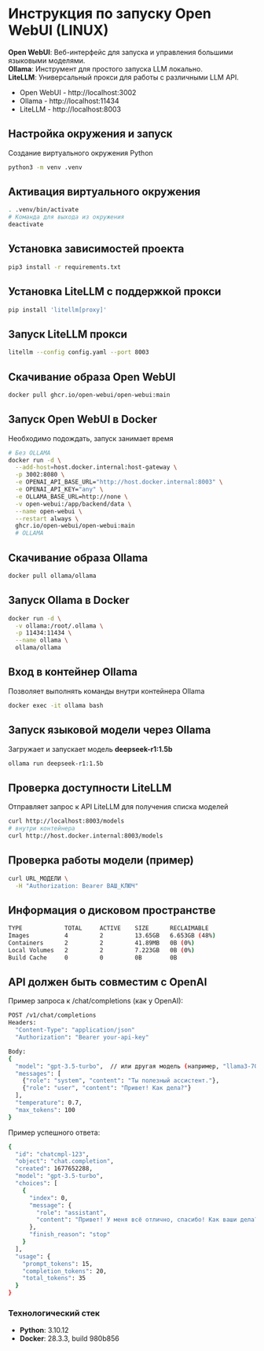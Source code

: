 # Инструкция по запуску Open WebUI (LINUX)
**Open WebUI**: Веб-интерфейс для запуска и управления большими языковыми моделями.  
**Ollama**: Инструмент для простого запуска LLM локально.  
**LiteLLM**: Универсальный прокси для работы с различными LLM API.  

- Open WebUI - http://localhost:3002
- Ollama - http://localhost:11434
- LiteLLM - http://localhost:8003

## Настройка окружения и запуск
Создание виртуального окружения Python
```bash
python3 -m venv .venv
```

## Активация виртуального окружения
```bash
. .venv/bin/activate
# Команда для выхода из окружения
deactivate
```

## Установка зависимостей проекта
```bash
pip3 install -r requirements.txt
```

## Установка LiteLLM с поддержкой прокси
```bash
pip install 'litellm[proxy]'
```

## Запуск LiteLLM прокси
```bash
litellm --config config.yaml --port 8003
```

## Скачивание образа Open WebUI
```bash
docker pull ghcr.io/open-webui/open-webui:main
```

## Запуск Open WebUI в Docker
Необходимо подождать, запуск занимает время
```bash
# Без OLLAMA
docker run -d \
  --add-host=host.docker.internal:host-gateway \
  -p 3002:8080 \
  -e OPENAI_API_BASE_URL="http://host.docker.internal:8003" \
  -e OPENAI_API_KEY="any" \
  -e OLLAMA_BASE_URL=http://none \
  -v open-webui:/app/backend/data \
  --name open-webui \
  --restart always \
  ghcr.io/open-webui/open-webui:main
  # OLLAMA
  ```

## Скачивание образа Ollama
```bash
docker pull ollama/ollama
```

## Запуск Ollama в Docker
```bash
docker run -d \
  -v ollama:/root/.ollama \
  -p 11434:11434 \
  --name ollama \
  ollama/ollama
```

## Вход в контейнер Ollama
Позволяет выполнять команды внутри контейнера Ollama
```bash
docker exec -it ollama bash
```

## Запуск языковой модели через Ollama
Загружает и запускает модель **deepseek-r1:1.5b**
```bash
ollama run deepseek-r1:1.5b
```

## Проверка доступности LiteLLM
Отправляет запрос к API LiteLLM для получения списка моделей
```bash
curl http://localhost:8003/models
# внутри контейнера
curl http://host.docker.internal:8003/models
```

## Проверка работы модели (пример)
```bash
curl URL_МОДЕЛИ \
  -H "Authorization: Bearer ВАШ_КЛЮЧ"
```

## Информация о дисковом пространстве
```bash
TYPE            TOTAL     ACTIVE    SIZE      RECLAIMABLE
Images          4         2         13.65GB   6.653GB (48%)
Containers      2         2         41.89MB   0B (0%)
Local Volumes   2         2         7.223GB   0B (0%)
Build Cache     0         0         0B        0B
```
## API должен быть совместим с OpenAI
Пример запроса к /chat/completions (как у OpenAI):
```bash
POST /v1/chat/completions
Headers:
  "Content-Type": "application/json"
  "Authorization": "Bearer your-api-key"

Body:
{
  "model": "gpt-3.5-turbo",  // или другая модель (например, "llama3-70b")
  "messages": [
    {"role": "system", "content": "Ты полезный ассистент."},
    {"role": "user", "content": "Привет! Как дела?"}
  ],
  "temperature": 0.7,
  "max_tokens": 100
}
```

Пример успешного ответа:
```bash
{
  "id": "chatcmpl-123",
  "object": "chat.completion",
  "created": 1677652288,
  "model": "gpt-3.5-turbo",
  "choices": [
    {
      "index": 0,
      "message": {
        "role": "assistant",
        "content": "Привет! У меня всё отлично, спасибо! Как ваши дела?"
      },
      "finish_reason": "stop"
    }
  ],
  "usage": {
    "prompt_tokens": 15,
    "completion_tokens": 20,
    "total_tokens": 35
  }
}
```

  ### Технологический стек
- **Python**: 3.10.12
- **Docker**: 28.3.3, build 980b856
